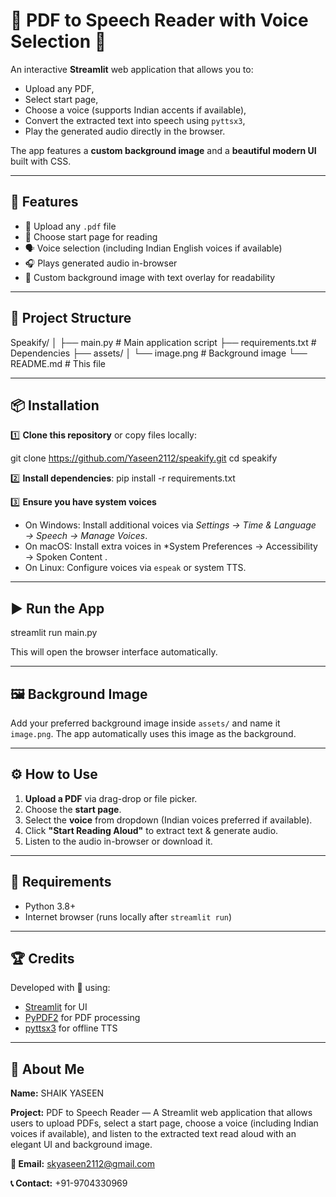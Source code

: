 # 📖 PDF to Speech Reader with Voice Selection 🎤

An interactive **Streamlit** web application that allows you to:
- Upload any PDF,
- Select start page,
- Choose a voice (supports Indian accents if available),
- Convert the extracted text into speech using `pyttsx3`,
- Play the generated audio directly in the browser.

The app features a **custom background image** and a **beautiful modern UI** built with CSS.

---

## 🚀 Features
- 📂 Upload any `.pdf` file
- 🔢 Choose start page for reading
- 🗣 Voice selection (including Indian English voices if available)
- 🎧 Plays generated audio in-browser
- 🎨 Custom background image with text overlay for readability

---

## 📂 Project Structure
Speakify/
│
├── main.py # Main application script
├── requirements.txt # Dependencies
├── assets/
│ └── image.png # Background image
└── README.md # This file


---

## 📦 Installation

1️⃣ **Clone this repository** or copy files locally:

git clone https://github.com/Yaseen2112/speakify.git
cd speakify


2️⃣ **Install dependencies**:
pip install -r requirements.txt


3️⃣ **Ensure you have system voices**
- On Windows: Install additional voices via *Settings → Time & Language → Speech → Manage Voices*.
- On macOS: Install extra voices in *System Preferences → Accessibility → Spoken Content .
- On Linux: Configure voices via `espeak` or system TTS.

---

## ▶️ Run the App

streamlit run main.py



This will open the browser interface automatically.

---

## 🖼 Background Image
Add your preferred background image inside `assets/` and name it `image.png`.
The app automatically uses this image as the background.

---

## ⚙️ How to Use
1. **Upload a PDF** via drag-drop or file picker.
2. Choose the **start page**.
3. Select the **voice** from dropdown (Indian voices preferred if available).
4. Click **"Start Reading Aloud"** to extract text & generate audio.
5. Listen to the audio in-browser or download it.

---

## 📌 Requirements
- Python 3.8+
- Internet browser (runs locally after `streamlit run`)

---

## 🏆 Credits
Developed with 💙 using:
- [Streamlit](https://streamlit.io) for UI
- [PyPDF2](https://pypi.org/project/PyPDF2/) for PDF processing
- [pyttsx3](https://pypi.org/project/pyttsx3/) for offline TTS

---


## 👤 About Me

**Name:** SHAIK YASEEN

**Project:** PDF to Speech Reader — A Streamlit web application that allows users to upload PDFs, select a start page, choose a voice (including Indian voices if available), and listen to the extracted text read aloud with an elegant UI and background image.

**📧 Email:** skyaseen2112@gmail.com

**📞 Contact:** +91-9704330969




